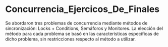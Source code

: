 # Concurrencia_Ejercicos_De_Finales
Se abordaron tres problemas de concurrencia mediante métodos de sincronización: Locks + Conditions, Semáforos y Monitores. La elección del método para cada problema se basó en las características específicas de dicho problema, sin restricciones respecto al método a utilizar.
